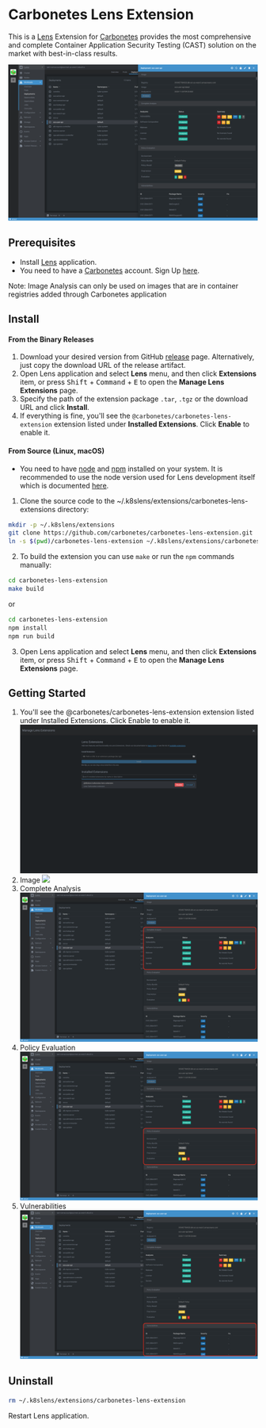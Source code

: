 # Carbonetes Lens Extension

This is a [Lens](https://k8slens.dev/) Extension for [Carbonetes](https://carbonetes.com/) provides the most comprehensive and complete Container Application Security Testing (CAST) solution on the market with best-in-class results. 

[![Screenshot](docs/images/example.png)](https://youtu.be/X-bhVwmp2l4)

## Prerequisites
* Install [Lens](https://github.com/lensapp/lens/releases/latest) application.
* You need to have a [Carbonetes](https://console.carbonetes.com) account. Sign Up [here](https://console.carbonetes.com/register).

Note: 
Image Analysis can only be used on images that are in container registries added through Carbonetes application


## Install
#### From the Binary Releases
1. Download your desired version from GitHub [release](https://github.com/carbonetes/carbonetes-lens-extension/releases) page. Alternatively, just copy the download URL of the release artifact.
2. Open Lens application and select **Lens** menu, and then click **Extensions** item, or press
   <kbd>Shift</kbd> + <kbd>Command</kbd> + <kbd>E</kbd> to open the **Manage Lens Extensions** page.
3. Specify the path of the extension package `.tar`, `.tgz` or the download URL and click **Install**.
4. If everything is fine, you'll see the `@carbonetes/carbonetes-lens-extension` extension listed under
   **Installed Extensions**. Click **Enable** to enable it.

#### From Source (Linux, macOS)
* You need to have [node](https://nodejs.org/en/) and [npm](https://nodejs.org/en/) installed on your system. It is recommended to use the node version used for Lens development itself which is documented [here](https://github.com/lensapp/lens#development).

1. Clone the source code to the ~/.k8slens/extensions/carbonetes-lens-extensions directory:
```sh
mkdir -p ~/.k8slens/extensions
git clone https://github.com/carbonetes/carbonetes-lens-extension.git
ln -s $(pwd)/carbonetes-lens-extension ~/.k8slens/extensions/carbonetes-lens-extension
```

2. To build the extension you can use `make` or run the `npm` commands manually:

```sh
cd carbonetes-lens-extension
make build
```
or
```sh
cd carbonetes-lens-extension
npm install
npm run build
```
3. Open Lens application and select **Lens** menu, and then click **Extensions** item, or press <kbd>Shift</kbd> + <kbd>Command</kbd> + <kbd>E</kbd> to open the **Manage Lens Extensions** page.

## Getting Started

1. You'll see the @carbonetes/carbonetes-lens-extension extension listed under Installed Extensions. Click Enable to enable it.
![](docs/images/manage-extension.png)
2. Image
![](docs/images/manage.png)
3. Complete Analysis
![](docs/images/complete-analysis.png)
4. Policy Evaluation
![](docs/images/policy-evaluation.png)
5. Vulnerabilities
![](docs/images/vulnerabilities.png)

## Uninstall

```sh
rm ~/.k8slens/extensions/carbonetes-lens-extension
```

Restart Lens application.
